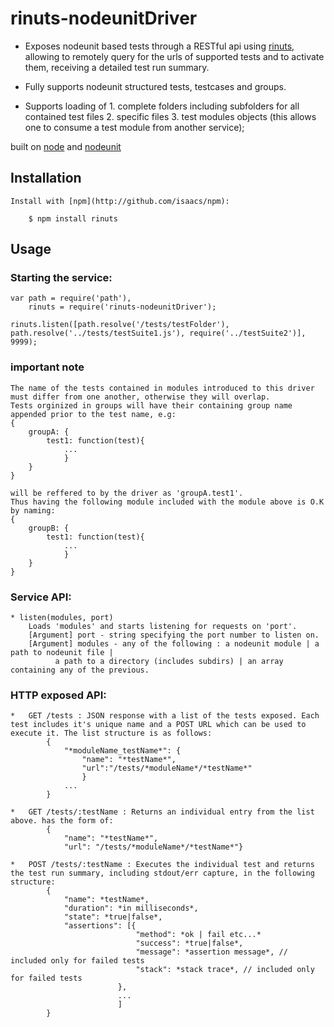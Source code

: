 ﻿
# rinuts-nodeunitDriver
  
  * Exposes nodeunit based tests through a RESTful api using [rinuts](http://github.com/urigolani/rinuts), allowing to remotely query for the urls of supported tests and to activate them, receiving a detailed test run summary.
  
  * Fully supports nodeunit structured tests, testcases and groups.
  
  * Supports loading of
		1. complete folders including subfolders for all contained test files
		2. specific files
		3. test modules objects (this allows one to consume a test module from another service);
    
  built on [node](http://nodejs.org) and [nodeunit](http://github.com/caolan/nodeunit)
 
## Installation

    Install with [npm](http://github.com/isaacs/npm):
    
        $ npm install rinuts		 

## Usage

### Starting the service:
        
    var path = require('path'),
        rinuts = require('rinuts-nodeunitDriver');

    rinuts.listen([path.resolve('/tests/testFolder'), path.resolve('../tests/testSuite1.js'), require('../testSuite2')], 9999);
### important note
	
	The name of the tests contained in modules introduced to this driver must differ from one another, otherwise they will overlap.
	Tests orginized in groups will have their containing group name appended prior to the test name, e.g:
	{
		groupA: {
			test1: function(test){
				...
				}
		}
	}
	
	will be reffered to by the driver as 'groupA.test1'.
	Thus having the following module included with the module above is O.K by naming: 
	{
		groupB: {
			test1: function(test){
				...
				}
		}
	}	
	
### Service API:
           
    * listen(modules, port)
        Loads 'modules' and starts listening for requests on 'port'. 
        [Argument] port - string specifying the port number to listen on.
        [Argument] modules - any of the following : a nodeunit module | a path to nodeunit file | 
              a path to a directory (includes subdirs) | an array containing any of the previous.
    
### HTTP exposed API:

    *	GET /tests : JSON response with a list of the tests exposed. Each test includes it's unique name and a POST URL which can be used to execute it. The list structure is as follows:
            {
                "*moduleName_testName*": {
                    "name": "*testName*",                    
                    "url":"/tests/*moduleName*/*testName*"
                    }
                ...
            }

    *	GET /tests/:testName : Returns an individual entry from the list above. has the form of:
			{
				"name": "*testName*",				
				"url": "/tests/*moduleName*/*testName*"}
    
    *	POST /tests/:testName : Executes the individual test and returns the test run summary, including stdout/err capture, in the following structure:            
            {
                "name": *testName*,
                "duration": *in milliseconds*,
                "state": *true|false*,
                "assertions": [{  
                                "method": *ok | fail etc...*
                                "success": *true|false*,             
                                "message": *assertion message*, // included only for failed tests
                                "stack": *stack trace*, // included only for failed tests					
                            }, 
                            ...
                            ]		
            }
